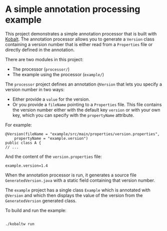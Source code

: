 # A simple annotation processing example

This project demonstrates a simple annotation processor that is built with [Kobalt](http://beust.com/kobalt). The annotation processor allows you to generate a `Version` class containing a version number that is either read from a `Properties` file or directly defined in the annotation.

There are two modules in this project:

- The processor (`processor/`)
- The example using the processor (`example/`)

The `processor` project defines an annotation `@Version` that lets you specify a version number in two ways:

- Either provide a `value` for the version.
- Or you provide a `fileName` pointing to a `Properties` file. This file contains the version number either with the default key `version` or with your own key, which you can specify with the `propertyName` attribute.

For example:

```
@Version(fileName = "example/src/main/properties/version.properties",
    propertyName = "example.version")
public class A {
// ...
```

And the content of the `version.properties` file:

```
example.version=1.4
```

When the annotation processor is run, it generates a source file `GeneratedVersion.java` with a static field containing that version number.

The `example` project has a single class `Example` which is annotated with `@Version` and which then displays the value of the version from the `GeneratedVersion` generated class.

To build and run the example:

```

./kobaltw run

```

